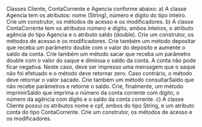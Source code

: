 Classes Cliente, ContaCorrente e Agencia conforme abaixo:
a) A classe Agencia tem os atributos: nome (String), número e dígito do tipo inteiro. Crie um construtor, os métodos
de acesso e os modificadores.
b) A classe ContaCorrente tem os atributos número e dígito, ambos inteiros, o atributo agência do tipo Agencia e o
atributo saldo (double). Crie um construtor, os métodos de acesso e os modificadores. Crie também um método
depositar que receba um parâmetro double com o valor do depósito e aumente o saldo da conta. Crie também um
método sacar que receba um parâmetro double com o valor do saque e diminua o saldo da conta. A conta não pode
ficar negativa. Neste caso, deve ser impresso uma mensagem que o saque não foi efetuado e o método deve retornar
zero. Caso contrário, o método deve retornar o valor sacado. Crie também um método consultarSaldo que não
recebe parâmetros e retorne o saldo. Crie, finalmente, um método imprimirSaldo que imprima o número da conta
corrente com dígito, o número da agência com dígito e o saldo da conta corrente.
c) A classe Cliente possui os atributos nome e cpf, ambos do tipo String, e um atributo conta do tipo ContaCorrente.
Crie um construtor, os métodos de acesso e os modificadores.
